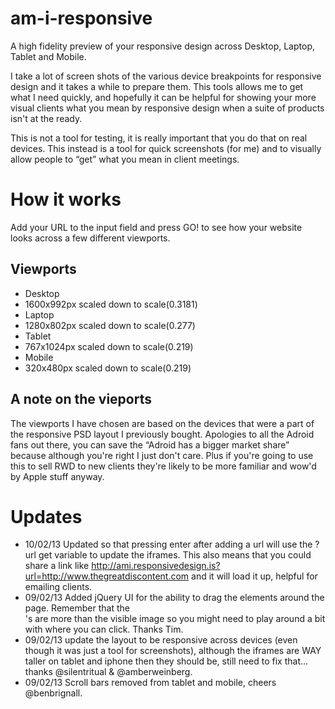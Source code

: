 am-i-responsive
===============

A high fidelity preview of your responsive design across Desktop, Laptop, Tablet and Mobile.

I take a lot of screen shots of the various device breakpoints for responsive design and it takes a while to prepare them. This tools allows me to get what I need quickly, and hopefully it can be helpful for showing your more visual clients what you mean by responsive design when a suite of products isn't at the ready.

This is not a tool for testing, it is really important that you do that on real devices. This instead is a tool for quick screenshots (for me) and to visually allow people to “get” what you mean in client meetings.

# How it works

Add your URL to the input field and press GO! to see how your website looks across a few different viewports.

## Viewports

- Desktop
 - 1600x992px scaled down to scale(0.3181)
- Laptop
 - 1280x802px scaled down to scale(0.277)
- Tablet
 - 767x1024px scaled down to scale(0.219)
- Mobile
 - 320x480px scaled down to scale(0.219)

## A note on the vieports

The viewports I have chosen are based on the devices that were a part of the responsive PSD layout I previously bought. Apologies to all the Adroid fans out there, you can save the “Adroid has a bigger market share” because although you're right I just don't care. Plus if you're going to use this to sell RWD to new clients they're likely to be more familiar and wow'd by Apple stuff anyway.

# Updates
- 10/02/13 Updated so that pressing enter after adding a url will use the ?url get variable to update the iframes. This also means that you could share a link like http://ami.responsivedesign.is?url=http://www.thegreatdiscontent.com and it will load it up, helpful for emailing clients.
- 09/02/13 Added jQuery UI for the ability to drag the elements around the page. Remember that the <div>'s are more than the visible image so you might need to play around a bit with where you can click. Thanks Tim.
- 09/02/13 update the layout to be responsive across devices (even though it was just a tool for screenshots), although the iframes are WAY taller on tablet and iphone then they should be, still need to fix that... thanks @silentritual & @amberweinberg.
- 09/02/13 Scroll bars removed from tablet and mobile, cheers @benbrignall.